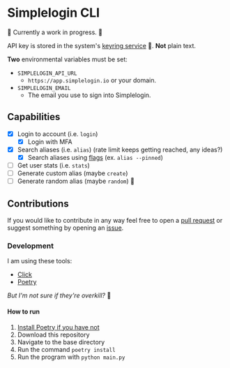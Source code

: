 # Simplelogin CLI

:construction: Currently a work in progress. :construction:

API key is stored in the system's [keyring service](https://pypi.org/project/keyring/) :key:. **Not** plain text.

**Two** environmental variables must be set:

- `SIMPLELOGIN_API_URL`
  - `https://app.simplelogin.io` or your domain.
- `SIMPLELOGIN_EMAIL`
  - The email you use to sign into Simplelogin.

## Capabilities

- [x] Login to account (i.e. `login`)
  - [x] Login with MFA
- [x] Search aliases (i.e. `alias`) (rate limit keeps getting reached, any ideas?)
  - [x] Search aliases using [flags](https://github.com/simple-login/app/blob/master/docs/api.md#get-apiv2aliases) (ex. `alias --pinned`)
- [ ] Get user stats (i.e. `stats`)
- [ ] Generate custom alias (maybe `create`)
- [ ] Generate random alias (maybe `random`) :construction:

## Contributions

If you would like to contribute in any way feel free to open a [pull request](https://github.com/joedemcher/simplelogin-cli/pulls) or suggest something by opening an [issue](https://github.com/joedemcher/simplelogin-cli/issues).

### Development

I am using these tools:

- [Click](https://click.palletsprojects.com/en/8.1.x/)
- [Poetry](https://python-poetry.org/)

_But I'm not sure if they're overkill?_ :woozy_face:

#### How to run

1. [Install Poetry if you have not](https://python-poetry.org/docs/#installing-with-pipx)
2. Download this repository
3. Navigate to the base directory
4. Run the command `poetry install`
5. Run the program with `python main.py`
